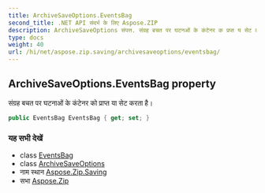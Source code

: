 ```yaml
---
title: ArchiveSaveOptions.EventsBag
second_title: .NET API संदर्भ के लिए Aspose.ZIP
description: ArchiveSaveOptions संपत्त. संग्रह बचत पर घटनओं के कंटेनर क प्रप्त य सेट करत है
type: docs
weight: 40
url: /hi/net/aspose.zip.saving/archivesaveoptions/eventsbag/
---
```

## ArchiveSaveOptions.EventsBag property

संग्रह बचत पर घटनाओं के कंटेनर को प्राप्त या सेट करता है।

```csharp
public EventsBag EventsBag { get; set; }
```

### यह सभी देखें

* class [EventsBag](../../eventsbag/)
* class [ArchiveSaveOptions](../)
* नाम स्थान [Aspose.Zip.Saving](../../archivesaveoptions/)
* सभा [Aspose.Zip](../../../)


